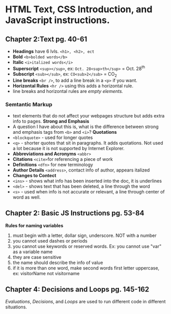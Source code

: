 # HTML Text, CSS Introduction, and JavaScript instructions. #

## Chapter 2:Text pg. 40-61 ##
- **Headings** have 6 lvls. `<h1>, <h2>, ect`
- **Bold**  `<b>bolded words</b>`
- **Italic** `<i>italized words</i>`
- **Superscript** `<sup></sup>`, ex: `Oct. 28<sup>th</sup>` = Oct. 28<sup>th</sup>
- **Subscript** `<sub></sub>`, ex: `CO<sub>2</sub>` = CO<sub>2</sub> 
- **Line breaks** `<br />`, to add a line break in a `<p>` if you want. 
- **Horizontal Rules** `<hr />` using this adds a horizontal rule.
- line breaks and horizontal rules are *empty elements.*

### Semtantic Markup ###
- text elements that do not affect your webpages structure but adds extra info to pages.
**Strong and Emphasis**
- A question I have about this is, what is the difference between strong and emphasis tags from `<b>` and `<i>`?
**Quotations** 
- `<blockquote>` - used for longer quotes
- `<q>` - shorter quotes that sit in paragraphs. It adds quotations. Not used a lot because it is not supported by Internet Explorer. 
- **Abbreviations and Acronyms** `<abbr>`
- **Citations** `<cite>`for referencing a piece of work
- **Definitions** `<dfn>` for new terminology
- **Author Details** `<address>`, contact info of author, appears italized
- **Changes to Contect**
- `<ins>` - shows what info has been inserted into the doc, it is underlines
- `<del>` - shows text that has been deleted, a line through the word
- `<s>` - used when info is not accurate or relevant, a line through center of word as well. 

## Chapter 2: Basic JS Instructions pg. 53-84 ##
**Rules for naming variables** 
1. must begin with a letter, dollar sign, underscore. NOT with a number
1. you cannot used dashes or periods
1. you cannot use keywords or reserved words. Ex: you cannot use "var" as a variable name
1. they are case sensitive
1. the name should describe the info of value
1. if it is more than one word, make second words first letter uppercase, ex: visitorName not visitorname

## Chapter 4: Decisions and Loops pg. 145-162 ##
*Evaluations*, *Decisions*, and *Loops* are used to run different code in different situations. 
